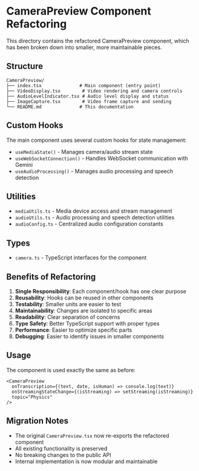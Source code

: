# CameraPreview Component Refactoring

This directory contains the refactored CameraPreview component, which has been broken down into smaller, more maintainable pieces.

## Structure

```
CameraPreview/
├── index.tsx              # Main component (entry point)
├── VideoDisplay.tsx        # Video rendering and camera controls
├── AudioLevelIndicator.tsx # Audio level display and status
├── ImageCapture.tsx        # Video frame capture and sending
└── README.md              # This documentation
```

## Custom Hooks

The main component uses several custom hooks for state management:

- `useMediaState()` - Manages camera/audio stream state
- `useWebSocketConnection()` - Handles WebSocket communication with Gemini
- `useAudioProcessing()` - Manages audio processing and speech detection

## Utilities

- `mediaUtils.ts` - Media device access and stream management
- `audioUtils.ts` - Audio processing and speech detection utilities
- `audioConfig.ts` - Centralized audio configuration constants

## Types

- `camera.ts` - TypeScript interfaces for the component

## Benefits of Refactoring

1. **Single Responsibility**: Each component/hook has one clear purpose
2. **Reusability**: Hooks can be reused in other components
3. **Testability**: Smaller units are easier to test
4. **Maintainability**: Changes are isolated to specific areas
5. **Readability**: Clear separation of concerns
6. **Type Safety**: Better TypeScript support with proper types
7. **Performance**: Easier to optimize specific parts
8. **Debugging**: Easier to identify issues in smaller components

## Usage

The component is used exactly the same as before:

```tsx
<CameraPreview
  onTranscription={(text, date, isHuman) => console.log(text)}
  onStreamingStateChange={(isStreaming) => setStreaming(isStreaming)}
  topic="Physics"
/>
```

## Migration Notes

- The original `CameraPreview.tsx` now re-exports the refactored component
- All existing functionality is preserved
- No breaking changes to the public API
- Internal implementation is now modular and maintainable 